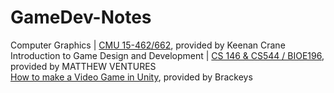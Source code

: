 # GameDev-Notes
Computer Graphics | [CMU 15-462/662](https://youtube.com/playlist?list=PL9_jI1bdZmz2emSh0UQ5iOdT2xRHFHL7E), provided by Keenan Crane <br>
Introduction to Game Design and Development | [CS 146 & CS544 / BIOE196](https://stanfordgamedev.weebly.com/assignments.html), provided by MATTHEW VENTURES <br>
[How to make a Video Game in Unity](https://youtube.com/playlist?list=PLPV2KyIb3jR53Jce9hP7G5xC4O9AgnOuL), provided by Brackeys <br>
